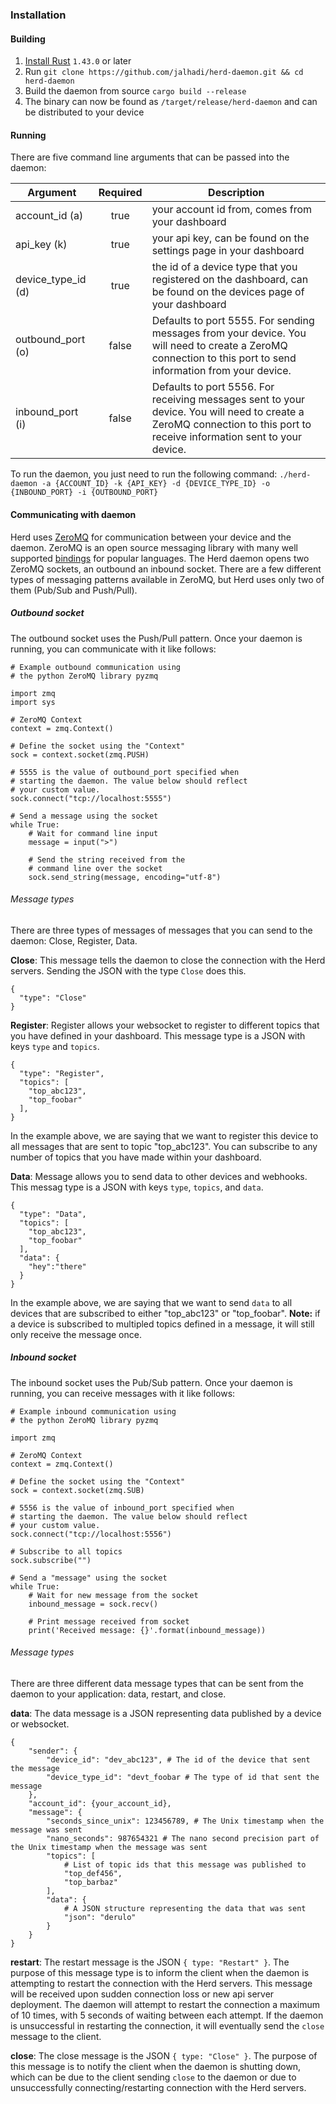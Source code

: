 ### Installation

#### Building

1. [Install Rust](https://www.rust-lang.org/tools/install) `1.43.0` or later
2. Run `git clone https://github.com/jalhadi/herd-daemon.git && cd herd-daemon`
3. Build the daemon from source `cargo build --release`
4. The binary can now be found as `/target/release/herd-daemon` and can be distributed to your device

#### Running

There are five command line arguments that can be passed into the daemon:

| Argument           | Required | Description                                                                                                                                                             |
| ------------------ | :------: | ----------------------------------------------------------------------------------------------------------------------------------------------------------------------- |
| account_id (a)     |   true   | your account id from, comes from your dashboard                                                                                                                         |
| api_key (k)        |   true   | your api key, can be found on the settings page in your dashboard                                                                                                       |
| device_type_id (d) |   true   | the id of a device type that you registered on the dashboard, can be found on the devices page of your dashboard                                                        |
| outbound_port (o)  |  false   | Defaults to port 5555. For sending messages from your device. You will need to create a ZeroMQ connection to this port to send information from your device.            |
| inbound_port (i)   |  false   | Defaults to port 5556. For receiving messages sent to your device. You will need to create a ZeroMQ connection to this port to receive information sent to your device. |

To run the daemon, you just need to run the following command:
`./herd-daemon -a {ACCOUNT_ID} -k {API_KEY} -d {DEVICE_TYPE_ID} -o {INBOUND_PORT} -i {OUTBOUND_PORT}`

#### Communicating with daemon

Herd uses [ZeroMQ](https://zeromq.org/) for communication between your device and the daemon. ZeroMQ is an open source messaging library with many well supported [bindings](https://zeromq.org/get-started/) for popular languages. The Herd daemon opens two ZeroMQ sockets, an outbound an inbound socket. There are a few different types of messaging patterns available in ZeroMQ, but Herd uses only two of them (Pub/Sub and Push/Pull).

##### Outbound socket

The outbound socket uses the Push/Pull pattern. Once your daemon is running, you can communicate with it like follows:

```
# Example outbound communication using
# the python ZeroMQ library pyzmq

import zmq
import sys

# ZeroMQ Context
context = zmq.Context()

# Define the socket using the "Context"
sock = context.socket(zmq.PUSH)

# 5555 is the value of outbound_port specified when
# starting the daemon. The value below should reflect
# your custom value.
sock.connect("tcp://localhost:5555")

# Send a message using the socket
while True:
    # Wait for command line input
    message = input(">")

    # Send the string received from the
    # command line over the socket
    sock.send_string(message, encoding="utf-8")
```

###### Message types

There are three types of messages of messages that you can send to the daemon: Close, Register, Data.

**Close**:
This message tells the daemon to close the connection with the Herd servers. Sending the JSON with the type `Close` does this.

```
{
  "type": "Close"
}
```

**Register**:
Register allows your websocket to register to different topics that you have defined in your dashboard. This message type is a JSON with keys `type` and `topics`.

```
{
  "type": "Register",
  "topics": [
    "top_abc123",
    "top_foobar"
  ],
}
```

In the example above, we are saying that we want to register this device to all messages that are sent to topic "top_abc123". You can subscribe to any number of topics that you have made within your dashboard.

**Data**:
Message allows you to send data to other devices and webhooks. This messag type is a JSON with keys `type`, `topics`, and `data`.

```
{
  "type": "Data",
  "topics": [
    "top_abc123",
    "top_foobar"
  ],
  "data": {
    "hey":"there"
  }
}
```

In the example above, we are saying that we want to send `data` to all devices that are subscribed to either "top_abc123" or "top_foobar". **Note:** if a device is subscribed to multipled topics defined in a message, it will still only receive the message once.

##### Inbound socket

The inbound socket uses the Pub/Sub pattern. Once your daemon is running, you can receive messages with it like follows:

```
# Example inbound communication using
# the python ZeroMQ library pyzmq

import zmq

# ZeroMQ Context
context = zmq.Context()

# Define the socket using the "Context"
sock = context.socket(zmq.SUB)

# 5556 is the value of inbound_port specified when
# starting the daemon. The value below should reflect
# your custom value.
sock.connect("tcp://localhost:5556")

# Subscribe to all topics
sock.subscribe("")

# Send a "message" using the socket
while True:
    # Wait for new message from the socket
    inbound_message = sock.recv()

    # Print message received from socket
    print('Received message: {}'.format(inbound_message))
```

###### Message types

There are three different data message types that can be sent from the daemon to your application: data, restart, and close.

**data**:
The data message is a JSON representing data published by a device or websocket.

```
{
    "sender": {
        "device_id": "dev_abc123", # The id of the device that sent the message
        "device_type_id": "devt_foobar # The type of id that sent the message
    },
    "account_id": {your_account_id},
    "message": {
        "seconds_since_unix": 123456789, # The Unix timestamp when the message was sent
        "nano_seconds": 987654321 # The nano second precision part of the Unix timestamp when the message was sent
        "topics": [
            # List of topic ids that this message was published to
            "top_def456",
            "top_barbaz"
        ],
        "data": {
            # A JSON structure representing the data that was sent
            "json": "derulo"
        }
    }
}
```

**restart**:
The restart message is the JSON `{ type: "Restart" }`. The purpose of this message type is to inform the client when the daemon is attempting to restart the connection with the Herd servers. This message will be received upon sudden connection loss or new api server deployment. The daemon will attempt to restart the connection a maximum of 10 times, with 5 seconds of waiting between each attempt. If the daemon is unsuccessful in restarting the connection, it will eventually send the `close` message to the client.

**close**:
The close message is the JSON `{ type: "Close" }`. The purpose of this message is to notify the client when the daemon is shutting down, which can be due to the client sending `close` to the daemon or due to unsuccessfully connecting/restarting connection with the Herd servers.
